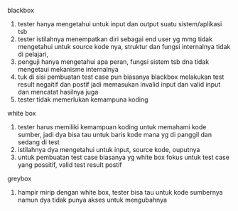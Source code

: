 blackbox

1. tester hanya mengetahui untuk input dan output suatu sistem/aplikasi tsb
2. tester istilahnya menempatkan diri sebagai end user yg mmg tidak mengetahui untuk source
kode nya, struktur dan fungsi internalnya tidak di pelajari, 
3. penguji hanya mengetahui apa peran, fungsi sistem tsb dna tidak mengetaui mekanisme internalnya
4. tuk di sisi pembuatan test case pun biasanya blackbox melakukan test result negaitif dan postif
jadi memasukan invalid input dan valid input dan mencatat hasilnya juga
5. tester tidak memerlukan kemampuna koding

white box
1. tester harus memiliki kemampuan koding untuk memahami kode sumber, jadi dya bisa tau
untuk baris kode mana yg di panggil dan sedang di test
2. istilahnya dya mengetahui untuk input, source kode, ouputnya 
3. untuk pembuatan test case biasanya yg white box fokus untuk test case yang possitif, valid test result postif

greybox


1. hampir mirip dengan white box, tester bisa tau untuk kode sumbernya namun dya tidak punya akses untuk mengubahnya


